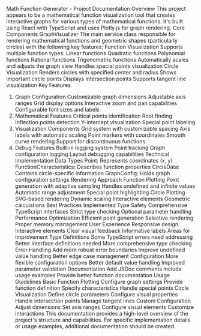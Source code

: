 Math Function Generator - Project Documentation
Overview
This project appears to be a mathematical function visualization tool that creates interactive graphs for various types of mathematical functions. It's built using React with TypeScript and uses Plotly.js for graph rendering.
Core Components
GraphVisualizer
The main service class responsible for rendering mathematical functions and geometric shapes (particularly circles) with the following key features:
Function Visualization
Supports multiple function types:
Linear functions
Quadratic functions
Polynomial functions
Rational functions
Trigonometric functions
Automatically scales and adjusts the graph view
Handles special points visualization
Circle Visualization
Renders circles with specified center and radius
Shows important circle points
Displays intersection points
Supports tangent line visualization
Key Features
1. Graph Configuration
Customizable graph dimensions
Adjustable axis ranges
Grid display options
Interactive zoom and pan capabilities
Configurable font sizes and labels
2. Mathematical Features
Critical points identification
Root finding
Inflection points detection
Y-intercept visualization
Special point labeling
3. Visualization Components
Grid system with customizable spacing
Axis labels with automatic scaling
Point markers with coordinates
Smooth curve rendering
Support for discontinuous functions
4. Debug Features
Built-in logging system
Point tracking
Graph configuration logging
Layout debugging capabilities
Technical Implementation
Data Types
Point: Represents coordinates (x, y)
FunctionCharacteristics: Describes function properties
CircleData: Contains circle-specific information
GraphConfig: Holds graph configuration settings
Rendering Approach
Function Plotting
Point generation with adaptive sampling
Handles undefined and infinite values
Automatic range adjustment
Special point highlighting
Circle Plotting
SVG-based rendering
Dynamic scaling
Interactive elements
Geometric calculations
Best Practices Implemented
Type Safety
Comprehensive TypeScript interfaces
Strict type checking
Optional parameter handling
Performance Optimization
Efficient point generation
Selective rendering
Proper memory management
User Experience
Responsive design
Interactive elements
Clear visual feedback
Informative labels
Areas for Improvement
Type Definitions
Some TypeScript errors need addressing
Better interface definitions needed
More comprehensive type checking
Error Handling
Add more robust error boundaries
Improve undefined value handling
Better edge case management
Configuration
More flexible configuration options
Better default value handling
Improved parameter validation
Documentation
Add JSDoc comments
Include usage examples
Provide better function documentation
Usage Guidelines
Basic Function Plotting
Configure graph settings
Provide function definition
Specify characteristics
Handle special points
Circle Visualization
Define circle parameters
Configure visual properties
Handle intersection points
Manage tangent lines
Custom Configuration
Adjust dimensions
Set axis ranges
Configure visual elements
Customize interactions
This documentation provides a high-level overview of the project's structure and capabilities. For specific implementation details or usage examples, additional documentation should be created.